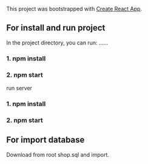 This project was bootstrapped with [Create React App](https://github.com/facebook/create-react-app).

## For install and run project

In the project directory, you can run:
......
### 1. npm install
### 2. npm start

run server 

### 1. npm install
### 2. npm start

## For import database

Download from root shop.sql and import.
